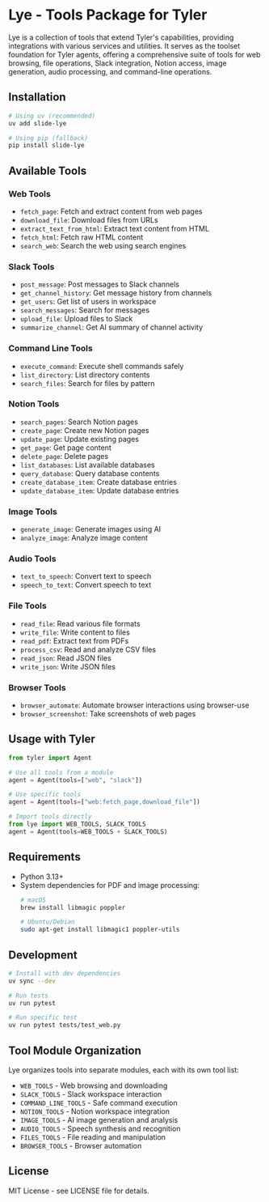 # Lye - Tools Package for Tyler

Lye is a collection of tools that extend Tyler's capabilities, providing integrations with various services and utilities. It serves as the toolset foundation for Tyler agents, offering a comprehensive suite of tools for web browsing, file operations, Slack integration, Notion access, image generation, audio processing, and command-line operations.

## Installation

```bash
# Using uv (recommended)
uv add slide-lye

# Using pip (fallback)
pip install slide-lye
```

## Available Tools

### Web Tools
- `fetch_page`: Fetch and extract content from web pages
- `download_file`: Download files from URLs
- `extract_text_from_html`: Extract text content from HTML
- `fetch_html`: Fetch raw HTML content
- `search_web`: Search the web using search engines

### Slack Tools  
- `post_message`: Post messages to Slack channels
- `get_channel_history`: Get message history from channels
- `get_users`: Get list of users in workspace
- `search_messages`: Search for messages
- `upload_file`: Upload files to Slack
- `summarize_channel`: Get AI summary of channel activity

### Command Line Tools
- `execute_command`: Execute shell commands safely
- `list_directory`: List directory contents
- `search_files`: Search for files by pattern

### Notion Tools
- `search_pages`: Search Notion pages
- `create_page`: Create new Notion pages
- `update_page`: Update existing pages
- `get_page`: Get page content
- `delete_page`: Delete pages
- `list_databases`: List available databases
- `query_database`: Query database contents
- `create_database_item`: Create database entries
- `update_database_item`: Update database entries

### Image Tools
- `generate_image`: Generate images using AI
- `analyze_image`: Analyze image content

### Audio Tools
- `text_to_speech`: Convert text to speech
- `speech_to_text`: Convert speech to text

### File Tools
- `read_file`: Read various file formats
- `write_file`: Write content to files
- `read_pdf`: Extract text from PDFs
- `process_csv`: Read and analyze CSV files
- `read_json`: Read JSON files
- `write_json`: Write JSON files

### Browser Tools
- `browser_automate`: Automate browser interactions using browser-use
- `browser_screenshot`: Take screenshots of web pages

## Usage with Tyler

```python
from tyler import Agent

# Use all tools from a module
agent = Agent(tools=["web", "slack"])

# Use specific tools
agent = Agent(tools=["web:fetch_page,download_file"])

# Import tools directly
from lye import WEB_TOOLS, SLACK_TOOLS
agent = Agent(tools=WEB_TOOLS + SLACK_TOOLS)
```

## Requirements

- Python 3.13+
- System dependencies for PDF and image processing:
  ```bash
  # macOS
  brew install libmagic poppler
  
  # Ubuntu/Debian
  sudo apt-get install libmagic1 poppler-utils
  ```

## Development

```bash
# Install with dev dependencies
uv sync --dev

# Run tests
uv run pytest

# Run specific test
uv run pytest tests/test_web.py
```

## Tool Module Organization

Lye organizes tools into separate modules, each with its own tool list:
- `WEB_TOOLS` - Web browsing and downloading
- `SLACK_TOOLS` - Slack workspace interaction
- `COMMAND_LINE_TOOLS` - Safe command execution
- `NOTION_TOOLS` - Notion workspace integration
- `IMAGE_TOOLS` - AI image generation and analysis
- `AUDIO_TOOLS` - Speech synthesis and recognition
- `FILES_TOOLS` - File reading and manipulation
- `BROWSER_TOOLS` - Browser automation

## License

MIT License - see LICENSE file for details. 